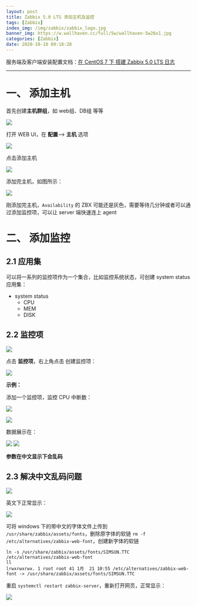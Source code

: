 ```yaml
---
layout: post
title: Zabbix 5.0 LTS 添加主机及监控
tags: [Zabbix]
index_img: /img/zabbix/zabbix_logo.jpg
banner_img: https://w.wallhaven.cc/full/5w/wallhaven-5w26x1.jpg
categories: [Zabbix]
date: 2020-10-10 09:18:28
---
```


服务端及客户端安装配置文档：[在 CentOS 7 下 搭建 Zabbix 5.0 LTS 日志](https://ecarry.cc/2020/08/27/zabbix_install/)

---------------------------------------------------

# 一、 添加主机

首先创建**主机群组**，如 web组、DB组 等等

![](/img/zabbix_host/zabbix_host_3.jpg)

打开 WEB UI，在 **配置**--> **主机** 选项

![](/img/zabbix_host/zabbix_host.png)

点击添加主机

![](/img/zabbix_host/zabbix_host_4.jpg)

添加完主机，如图所示：

![](/img/zabbix_host/zabbix_host_5.jpg)

刚添加完主机，`Availability` 的 ZBX 可能还是灰色，需要等待几分钟或者可以通过添加监控项，可以让 server 端快速连上 agent

# 二、 添加监控

## 2.1 应用集

可以将一系列的监控项作为一个集合，比如监控系统状态，可创建 system status 应用集：

- system status
  - CPU
  - MEM
  - DISK

## 2.2 监控项

![](/img/zabbix_host/zabbix_host_6.jpg)

点击 **监控项**，右上角点击 创建监控项：

![](/img/zabbix_host/zabbix_host_7.jpg)

**示例：**

添加一个监控项，监控 CPU 中断数：

![](/img/zabbix_host/zabbix_host_8.jpg)

![](/img/zabbix_host/zabbix_host_9.jpg)

数据展示在：

![](/img/zabbix_host/zabbix_host_10.jpg)
![](/img/zabbix_host/zabbix_host_11.jpg)

**参数在中文显示下会乱码**

## 2.3 解决中文乱码问题

![](/img/zabbix_host/zabbix_host_12.jpg)

英文下正常显示：

![](/img/zabbix_host/zabbix_host_13.jpg)

可将 windows 下的带中文的字体文件上传到 `/usr/share/zabbix/assets/fonts`，删除原字体的软链 `rm -f /etc/alternatives/zabbix-web-font`，创建新字体的软链

```shell
ln -s /usr/share/zabbix/assets/fonts/SIMSUN.TTC /etc/alternatives/zabbix-web-font
ll
lrwxrwxrwx. 1 root root 41 1月  21 10:55 /etc/alternatives/zabbix-web-font -> /usr/share/zabbix/assets/fonts/SIMSUN.TTC
```

重启 `systemctl restart zabbix-server`，重新打开网页，正常显示：

![](/img/zabbix_host/zabbix_host_14.jpg)